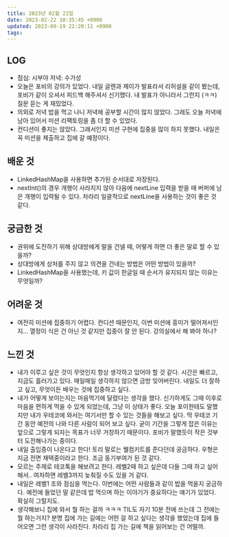 ```yaml
---
title: 2023년 02월 22일
date: 2023-02-22 10:35:45 +0900
updated: 2023-09-19 22:20:11 +0900
tags: 
---
```

## LOG
- 점심: 시부야 저녁: 수가성
- 오늘은 포비의 강의가 있었다. 내일 글렌과 제이가 발표라서 리허설을 같이 봤는데, 포비가 같이 오셔서 피드백 해주셔서 신기했다. 내 발표가 아니라서 그런지 (ㅋㅋ) 질문 듣는 게 재밌었다.
- 의외로 저녁 밥을 먹고 나니 저녁에 공부할 시간이 많지 않았다. 그래도 오늘 저녁에 남아 있어서 미션 리팩토링을 좀 더 할 수 있었다.
- 컨디션이 좋지는 않았다. 그래서인지 미션 구현에 집중을 많이 하지 못했다. 내일은 꼭 미션을 제출하고 집에 갈 예정이다.

## 배운 것
- LinkedHashMap을 사용하면 추가된 순서대로 저장된다.
- nextInt()의 경우 개행이 사라지지 않아 다음에 nextLine 입력을 받을 때 버퍼에 남은 개행이 입력될 수 있다. 차라리 일괄적으로 nextLine을 사용하는 것이 좋은 것 같다.

## 궁금한 것
- 권위에 도전하기 위해 상대방에게 말을 건넬 때, 어떻게 하면 더 좋은 말로 할 수 있을까?
- 상대방에게 상처를 주지 않고 의견을 건네는 방법은 어떤 방법이 있을까?
- LinkedHashMap을 사용했는데, 키 값이 한글일 때 순서가 유지되지 않는 이유는 무엇일까? 

## 어려운 것
- 여전히 미션에 집중하기 어렵다. 컨디션 때문인지, 이번 미션에 흥미가 떨어져서인지... 열정이 식은 건 아닌 것 같지만 집중이 잘 안 된다. 강의실에서 해 봐야 하나?

## 느낀 것
- 내가 이루고 싶은 것이 무엇인지 항상 생각하고 있어야 할 것 같다. 시간은 빠르고, 지금도 흘러가고 있다. 매일매일 생각하지 않으면 금방 잊어버린다. 내일도 더 잘하고 싶고, 무엇이든 배우는 것에 집중하고 싶다.
- 내가 어떻게 보이는지는 마음먹기에 달렸다는 생각을 했다. 신기하게도 그때 이후로 마음을 편하게 먹을 수 있게 되었는데, 그냥 이 상태가 좋다. 오늘 포이한테도 말했지만 내가 우테코에 와서는 여기서만 할 수 있는 것들을 해보고 싶다. 딱 우테코 기간 동안 예전의 나와 다른 사람이 되어 보고 싶다. 굳이 기간을 그렇게 잡은 이유는 앞으로 그렇게 되자는 목표가 너무 거창하기 때문이다. 포비가 말했듯이 작은 것부터 도전해나가는 중이다.
- 내일 출입증이 나온다고 한다! 토리 말로는 웰컴키트를 준다던데 궁금하다. 우형은 지금 전면 재택중이라고 한다. 조금 동기부여가 된 것 같다.
- 모르는 주제로 테코톡을 해보려고 한다. 레벨2때 하고 싶은데 다들 그때 하고 싶어해서.. 여차하면 레벨3까지 늦춰질 수도 있을 거 같다.
- 내일은 레벨1 조와 점심을 먹는다. 이번에는 어떤 사람들과 같이 밥을 먹을지 궁금하다. 예전에 들었던 말 같은데 밥 먹으며 하는 이야기가 중요하다는 얘기가 있었다. 확실히 그럴지도.
- 생각해보니 집에 와서 뭘 하는 걸까 ㅋㅋㅋ TIL도 자기 10분 전에 쓰는데 그 전에는 뭘 하는거지? 분명 집에 가는 길에는 어떤 걸 하고 싶다는 생각을 했었는데 집에 들어오면 그런 생각이 사라진다. 차라리 집 가는 길에 책을 읽어보는 건 어떨까.
